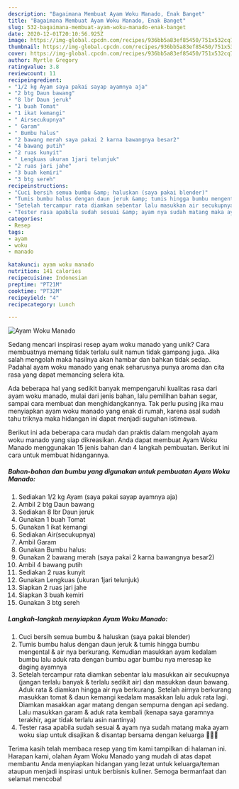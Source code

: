 ```yaml
---
description: "Bagaimana Membuat Ayam Woku Manado, Enak Banget"
title: "Bagaimana Membuat Ayam Woku Manado, Enak Banget"
slug: 532-bagaimana-membuat-ayam-woku-manado-enak-banget
date: 2020-12-01T20:10:56.925Z
image: https://img-global.cpcdn.com/recipes/936bb5a83ef85450/751x532cq70/ayam-woku-manado-foto-resep-utama.jpg
thumbnail: https://img-global.cpcdn.com/recipes/936bb5a83ef85450/751x532cq70/ayam-woku-manado-foto-resep-utama.jpg
cover: https://img-global.cpcdn.com/recipes/936bb5a83ef85450/751x532cq70/ayam-woku-manado-foto-resep-utama.jpg
author: Myrtle Gregory
ratingvalue: 3.8
reviewcount: 11
recipeingredient:
- "1/2 kg Ayam saya pakai sayap ayamnya aja"
- "2 btg Daun bawang"
- "8 lbr Daun jeruk"
- "1 buah Tomat"
- "1 ikat kemangi"
- " Airsecukupnya"
- " Garam"
- " Bumbu halus"
- "2 bawang merah saya pakai 2 karna bawangnya besar2"
- "4 bawang putih"
- "2 ruas kunyit"
- " Lengkuas ukuran 1jari telunjuk"
- "2 ruas jari jahe"
- "3 buah kemiri"
- "3 btg sereh"
recipeinstructions:
- "Cuci bersih semua bumbu &amp; haluskan (saya pakai blender)"
- "Tumis bumbu halus dengan daun jeruk &amp; tumis hingga bumbu mengental &amp; air nya berkurang. Kemudian masukkan ayam kedalam bumbu lalu aduk rata dengan bumbu agar bumbu nya meresap ke daging ayamnya"
- "Setelah tercampur rata diamkan sebentar lalu masukkan air secukupnya (jangan terlalu banyak &amp; terlalu sedikit air) dan masukkan daun bawang. Aduk rata &amp; diamkan hingga air nya berkurang. Setelah airnya berkurang masukkan tomat &amp; daun kemangi kedalam masakkan lalu aduk rata lagi. Diamkan masakkan agar matang dengan sempurna dengan api sedang. Lalu masukkan garam &amp; aduk rata kembali (kenapa saya garamnya terakhir, agar tidak terlalu asin nantinya)"
- "Tester rasa apabila sudah sesuai &amp; ayam nya sudah matang maka ayam woku siap untuk disajikan &amp; disantap bersama dengan keluarga 🥰🥰🥰"
categories:
- Resep
tags:
- ayam
- woku
- manado

katakunci: ayam woku manado 
nutrition: 141 calories
recipecuisine: Indonesian
preptime: "PT21M"
cooktime: "PT32M"
recipeyield: "4"
recipecategory: Lunch

---
```



![Ayam Woku Manado](https://img-global.cpcdn.com/recipes/936bb5a83ef85450/751x532cq70/ayam-woku-manado-foto-resep-utama.jpg)

Sedang mencari inspirasi resep ayam woku manado yang unik? Cara membuatnya memang tidak terlalu sulit namun tidak gampang juga. Jika salah mengolah maka hasilnya akan hambar dan bahkan tidak sedap. Padahal ayam woku manado yang enak seharusnya punya aroma dan cita rasa yang dapat memancing selera kita.

Ada beberapa hal yang sedikit banyak mempengaruhi kualitas rasa dari ayam woku manado, mulai dari jenis bahan, lalu pemilihan bahan segar, sampai cara membuat dan menghidangkannya. Tak perlu pusing jika mau menyiapkan ayam woku manado yang enak di rumah, karena asal sudah tahu triknya maka hidangan ini dapat menjadi suguhan istimewa.




Berikut ini ada beberapa cara mudah dan praktis dalam mengolah ayam woku manado yang siap dikreasikan. Anda dapat membuat Ayam Woku Manado menggunakan 15 jenis bahan dan 4 langkah pembuatan. Berikut ini cara untuk membuat hidangannya.

<!--inarticleads1-->

##### Bahan-bahan dan bumbu yang digunakan untuk pembuatan Ayam Woku Manado:

1. Sediakan 1/2 kg Ayam (saya pakai sayap ayamnya aja)
1. Ambil 2 btg Daun bawang
1. Sediakan 8 lbr Daun jeruk
1. Gunakan 1 buah Tomat
1. Gunakan 1 ikat kemangi
1. Sediakan  Air(secukupnya)
1. Ambil  Garam
1. Gunakan  Bumbu halus:
1. Gunakan 2 bawang merah (saya pakai 2 karna bawangnya besar2)
1. Ambil 4 bawang putih
1. Sediakan 2 ruas kunyit
1. Gunakan  Lengkuas (ukuran 1jari telunjuk)
1. Siapkan 2 ruas jari jahe
1. Siapkan 3 buah kemiri
1. Gunakan 3 btg sereh




<!--inarticleads2-->

##### Langkah-langkah menyiapkan Ayam Woku Manado:

1. Cuci bersih semua bumbu &amp; haluskan (saya pakai blender)
1. Tumis bumbu halus dengan daun jeruk &amp; tumis hingga bumbu mengental &amp; air nya berkurang. Kemudian masukkan ayam kedalam bumbu lalu aduk rata dengan bumbu agar bumbu nya meresap ke daging ayamnya
1. Setelah tercampur rata diamkan sebentar lalu masukkan air secukupnya (jangan terlalu banyak &amp; terlalu sedikit air) dan masukkan daun bawang. Aduk rata &amp; diamkan hingga air nya berkurang. Setelah airnya berkurang masukkan tomat &amp; daun kemangi kedalam masakkan lalu aduk rata lagi. Diamkan masakkan agar matang dengan sempurna dengan api sedang. Lalu masukkan garam &amp; aduk rata kembali (kenapa saya garamnya terakhir, agar tidak terlalu asin nantinya)
1. Tester rasa apabila sudah sesuai &amp; ayam nya sudah matang maka ayam woku siap untuk disajikan &amp; disantap bersama dengan keluarga 🥰🥰🥰




Terima kasih telah membaca resep yang tim kami tampilkan di halaman ini. Harapan kami, olahan Ayam Woku Manado yang mudah di atas dapat membantu Anda menyiapkan hidangan yang lezat untuk keluarga/teman ataupun menjadi inspirasi untuk berbisnis kuliner. Semoga bermanfaat dan selamat mencoba!
